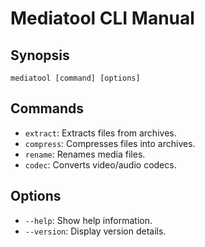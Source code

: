 # Mediatool CLI Manual

## Synopsis
`mediatool [command] [options]`

## Commands
- `extract`: Extracts files from archives.
- `compress`: Compresses files into archives.
- `rename`: Renames media files.
- `codec`: Converts video/audio codecs.

## Options
- `--help`: Show help information.
- `--version`: Display version details.
